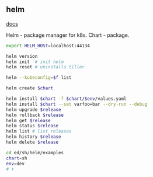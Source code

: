 helm
-

[docs](https://helm.sh/docs/)

Helm - package manager for k8s.
Chart - package.

````sh
export HELM_HOST=localhost:44134

helm version
helm init  # init helm
helm reset # uninstalls tiller

helm --kubeconfig=$f list

helm create $chart

helm install $chart -f $chart/$env/values.yaml
helm install $chart --set varfoo=bar --dry-run --debug
helm upgrade $release
helm rollback $release
helm get $release
helm status $release
helm list # list releases
helm history $release
helm delete $release

cd ed/sh/helm/examples
chart=sh
env=dev
# ⬆
````
